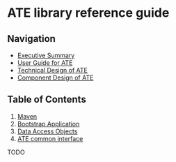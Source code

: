 ATE library reference guide
===========================

## Navigation

- [Executive Summary](../README.md)
- [User Guide for ATE](guide.md)
- [Technical Design of ATE](design.md)
- [Component Design of ATE](components.md)

## Table of Contents

1. [Maven](#maven) 
2. [Bootstrap Application](#bootstrap-application)
3. [Data Access Objects](#data-access-objects)
4. [ATE common interface](#ate-common-interface)

TODO